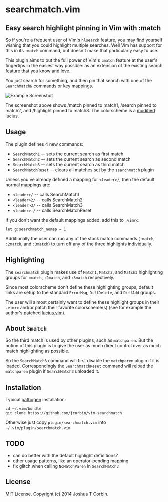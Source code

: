 # searchmatch.vim

## Easy search highlight pinning in Vim with :match

So if you're a frequent user of Vim's `hlsearch` feature, you may find yourself
wishing that you could highlight multiple searches.  Well Vim has support for
this in its `:match` command, but doesn't make that particularly easy to use.

This plugin aims to put the full power of Vim's `:match` feature at the user's
fingertips in the easiest way possible: as an extension of the existing search
feature that you know and love.

You just search for something, and then pin that search with one of the
`SearchMatchN` commands or key mappings.

![Example Screenshot](../screenshots/self.png "Example Screenshot")

The screenshot above shows /match pinned to match1, /search pinned to match2,
and /highlight pinned to match3.  The colorscheme is a [modified lucius][0].

## Usage

The plugin defines 4 new commands:
- `SearchMatch1`     -- sets the current search as first match
- `SearchMatch2`     -- sets the current search as second match
- `SearchMatch3`     -- sets the current search as third match
- `SearchMatchReset` -- clears all matches set by the `searchmatch` plugin

Unless you've already defined a mapping for `<leader>/`, then the default
normal mappings are:
- `<leader>/`  -- calls SearchMatch1
- `<leader>2/` -- calls SearchMatch2
- `<leader>3/` -- calls SearchMatch3
- `<leader>-/` -- calls SearchMatchReset

If you don't want the default mappings added, add this to `.vimrc`:

    let g:searchmatch_nomap = 1

Additionally the user can run any of the stock match commands (`:match`,
`:2match`, and `:3match`) to turn off any of the three highlights individually.

## Highlighting

The `searchmatch` plugin makes use of `Match1`, `Match2`, and `Match3`
highlighting groups for `:match`, `:2match`, and `:3match` respectively.

Since most colorscheme don't define these highlighting groups, default links
are setup to the standard `ErrorMsg`, `DiffDelete`, and `DiffAdd` groups.

The user will almost certainly want to define these highlight groups in their
`.vimrc` and/or patch their favorite colorscheme(s) (see for example the
author's patched [lucius.vim][0]).

## About `3match`

So the third match is used by other plugins, such as `matchparen`.  But the
notion of this plugin is to give the user as much direct control over as much
match highlighting as possible.

So the `SearchMatch3` command will first disable the `matchparen` plugin if it
is loaded.  Correspondingly the `SearchMatchReset` command will reload the
`matchparen` plugin if `SearchMatch3` unloaded it.

## Installation

Typical [pathogen][1] installation:

    cd ~/.vim/bundle
    git clone https://github.com/jcorbin/vim-searchmatch

Otherwise just copy `plugin/searchmatch.vim` into `~/.vim/plugin/searchmatch.vim`.

## TODO

- can do better with the default highlight definitions?
- other usage patterns, like an operator-pending mapping
- fix glitch when calling `NoMatchParen` in `SearchMatch3`

## License

MIT License. Copyright (c) 2014 Joshua T Corbin.

[0]: https://github.com/jcorbin/home/blob/master/.vim/bundle/lucius/colors/lucius.vim
[1]: https://github.com/tpope/vim-pathogen
